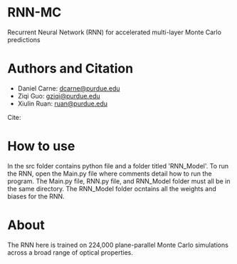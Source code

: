 # RNN-MC
Recurrent Neural Network (RNN) for accelerated multi-layer Monte Carlo predictions
# Authors and Citation
- Daniel Carne: dcarne@purdue.edu
- Ziqi Guo: gziqi@purdue.edu
- Xiulin Ruan: ruan@purdue.edu

Cite:
# How to use
In the src folder contains python file and a folder titled 'RNN_Model'. To run the RNN, open the Main.py file where comments detail how to run the program. The Main.py file, RNN.py file, and RNN_Model folder must all be in the same directory. The RNN_Model folder ocntains all the weights and biases for the RNN.
# About
The RNN here is trained on 224,000 plane-parallel Monte Carlo simulations across a broad range of optical properties.
